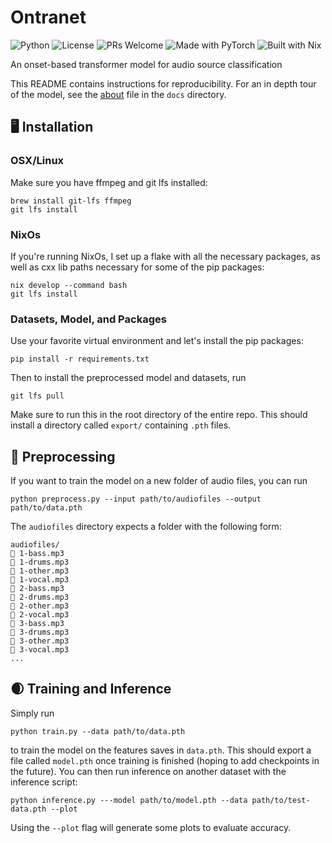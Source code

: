 # Ontranet

![Python](https://img.shields.io/badge/Python-3.10-blue?logo=python)
![License](https://img.shields.io/github/license/maxardito/ontranet)
![PRs Welcome](https://img.shields.io/badge/PRs-welcome-brightgreen.svg)
![Made with PyTorch](https://img.shields.io/badge/Made%20with-PyTorch-red?logo=pytorch)
![Built with Nix](https://img.shields.io/badge/Built%20with-Nix-5277C3?logo=nixos)

An onset-based transformer model for audio source classification

This README contains instructions for reproducibility. For an in depth tour of the model, see the [about](https://github.com/maxardito/ontranet/blob/main/docs/about.md) file in the `docs` directory.

## 🖥️ Installation

### OSX/Linux

Make sure you have ffmpeg and git lfs installed:

```
brew install git-lfs ffmpeg
git lfs install
```

### NixOs

If you're running NixOs, I set up a flake with all the necessary packages, as well as cxx lib paths necessary for some of the pip packages:

```
nix develop --command bash
git lfs install
```

### Datasets, Model, and Packages

Use your favorite virtual environment and let's install the pip packages:

```
pip install -r requirements.txt
```

Then to install the preprocessed model and datasets, run

```
git lfs pull
```

Make sure to run this in the root directory of the entire repo. This should install a directory called `export/` containing `.pth` files.


## 📠 Preprocessing

If you want to train the model on a new folder of audio files, you can run

```
python preprocess.py --input path/to/audiofiles --output path/to/data.pth
```

The `audiofiles` directory expects a folder with the following form:

```
audiofiles/
 1-bass.mp3
 1-drums.mp3
 1-other.mp3
 1-vocal.mp3
 2-bass.mp3
 2-drums.mp3
 2-other.mp3
 2-vocal.mp3
 3-bass.mp3
 3-drums.mp3
 3-other.mp3
 3-vocal.mp3
...
```


## 🌒 Training and Inference

Simply run 

```
python train.py --data path/to/data.pth
```

to train the model on the features saves in `data.pth`. This should export a file called `model.pth` once training is finished (hoping to add checkpoints in the future). You can then run inference on another dataset with the inference script:

```
python inference.py ---model path/to/model.pth --data path/to/test-data.pth --plot
```

Using the `--plot` flag will generate some plots to evaluate accuracy.

